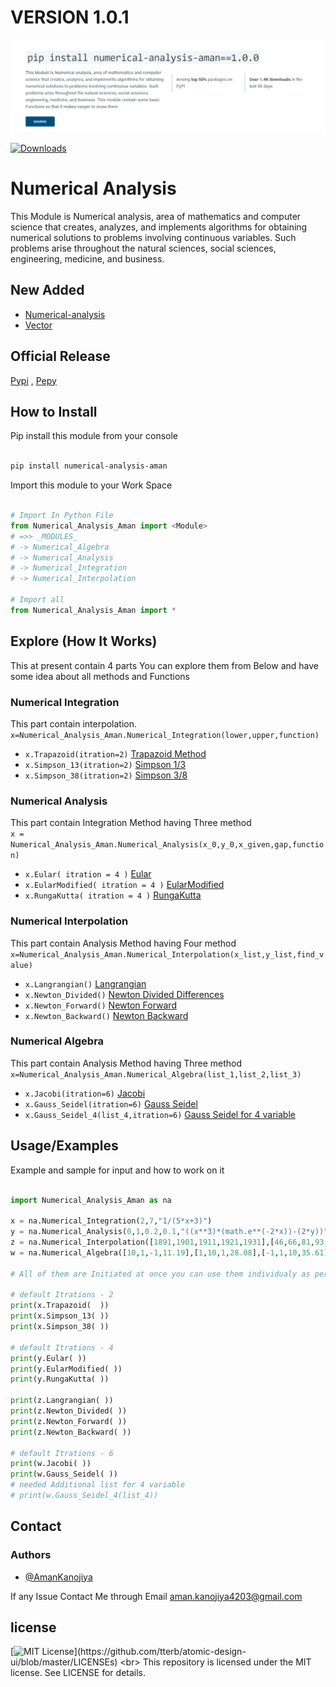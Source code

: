 # VERSION 1.0.1

<img src="https://github.com/AMANKANOJIYA/Numerical_Analysis/blob/master/src/image-1.png"></img>

[![Downloads](https://static.pepy.tech/personalized-badge/numerical-analysis-aman?period=total&units=international_system&left_color=black&right_color=blue&left_text=Downloads)](https://pepy.tech/project/numerical-analysis-aman)

# Numerical Analysis

This Module is Numerical analysis, area of mathematics and computer science that creates, analyzes, and implements algorithms for obtaining numerical solutions to problems involving continuous variables. Such problems arise throughout the natural sciences, social sciences, engineering, medicine, and business.

## New Added

- [Numerical-analysis](README.md)
- [Vector](Vector.md)

## Official Release

<a href="https://pypi.org/project/numerical-analysis-aman/">Pypi</a> ,
<a href="https://pepy.tech/project/numerical-analysis-aman">Pepy</a>

## How to Install

Pip install this module from your console<br/>

```bash

pip install numerical-analysis-aman

```

Import this module to your Work Space<br/>

```python

# Import In Python File
from Numerical_Analysis_Aman import <Module>
# =>> _MODULES_
# -> Numerical_Algebra
# -> Numerical_Analysis
# -> Numerical_Integration
# -> Numerical_Interpolation

# Import all
from Numerical_Analysis_Aman import *
```

## Explore (How It Works)

This at present contain 4 parts You can explore them from Below and have some
idea about all methods and Functions

### Numerical Integration

This part contain interpolation.  
`x=Numerical_Analysis_Aman.Numerical_Integration(lower,upper,function)`

- `x.Trapazoid(itration=2)` <a href="https://en.wikipedia.org/wiki/Trapezoidal_rule">Trapazoid Method</a>
- `x.Simpson_13(itration=2)` <a href="https://en.wikipedia.org/wiki/Simpson%27s_rule">Simpson 1/3</a>
- `x.Simpson_38(itration=2)` <a href="https://en.wikipedia.org/wiki/Simpson%27s_rule">Simpson 3/8</a>

### Numerical Analysis

This part contain Integration Method having Three method <br/>
`x = Numerical_Analysis_Aman.Numerical_Analysis(x_0,y_0,x_given,gap,function)`

- `x.Eular( itration = 4 )` <a href="https://en.wikipedia.org/wiki/Euler_method">Eular</a>
- `x.EularModified( itration = 4 )` <a href="https://en.wikipedia.org/wiki/Euler_method">EularModified</a>
- `x.RungaKutta( itration = 4 )` <a href="https://en.wikipedia.org/wiki/Runge%E2%80%93Kutta_methods">RungaKutta</a>

### Numerical Interpolation

This part contain Analysis Method having Four method <br/>
`x=Numerical_Analysis_Aman.Numerical_Interpolation(x_list,y_list,find_value)`

- `x.Langrangian()` <a href="https://en.wikipedia.org/wiki/Lagrange_polynomial">Langrangian</a>
- `x.Newton_Divided()` <a href="https://en.wikipedia.org/wiki/Divided_differences">Newton Divided Differences</a>
- `x.Newton_Forward()` <a href="https://en.wikipedia.org/wiki/Newton_polynomial">Newton Forward</a>
- `x.Newton_Backward()` <a href="https://en.wikipedia.org/wiki/Newton_polynomial">Newton Backward</a>

### Numerical Algebra

This part contain Analysis Method having Three method <br/>
`x=Numerical_Analysis_Aman.Numerical_Algebra(list_1,list_2,list_3)`

- `x.Jacobi(itration=6)` <a href="https://en.wikipedia.org/wiki/Jacobi_method">Jacobi</a>
- `x.Gauss_Seidel(itration=6)` <a href="https://en.wikipedia.org/wiki/Gauss%E2%80%93Seidel_method">Gauss Seidel</a>
- `x.Gauss_Seidel_4(list_4,itration=6)` <a href="https://en.wikipedia.org/wiki/Gauss%E2%80%93Seidel_method">Gauss Seidel for 4 variable</a>

## Usage/Examples

Example and sample for input and how to work on it

```python

import Numerical_Analysis_Aman as na

x = na.Numerical_Integration(2,7,"1/(5*x+3)")
y = na.Numerical_Analysis(0,1,0.2,0.1,"((x**3)*(math.e**(-2*x))-(2*y))")
z = na.Numerical_Interpolation([1891,1901,1911,1921,1931],[46,66,81,93,101],1925)
w = na.Numerical_Algebra([10,1,-1,11.19],[1,10,1,28.08],[-1,1,10,35.61])

# All of them are Initiated at once you can use them individualy as per requirement

# default Itrations - 2
print(x.Trapazoid(  ))
print(x.Simpson_13( ))
print(x.Simpson_38( ))

# default Itrations - 4
print(y.Eular( ))
print(y.EularModified( ))
print(y.RungaKutta( ))

print(z.Langrangian( ))
print(z.Newton_Divided( ))
print(z.Newton_Forward( ))
print(z.Newton_Backward( ))

# default Itrations - 6
print(w.Jacobi( ))
print(w.Gauss_Seidel( ))
# needed Additional list for 4 variable
# print(w.Gauss_Seidel_4(list_4))

```

## Contact

### Authors

- [@AmanKanojiya](https://www.github.com/AMANKANOJIYA)

If any Issue Contact Me through Email <a herf="mailto:aman.kanojiya4203@gmail.com">aman.kanojiya4203@gmail.com</a>

## license

[![MIT License](https://img.shields.io/apm/l/atomic-design-ui.svg?)](https://github.com/tterb/atomic-design-ui/blob/master/LICENSEs) <br>
This repository is licensed under the MIT license.
See LICENSE for details.
